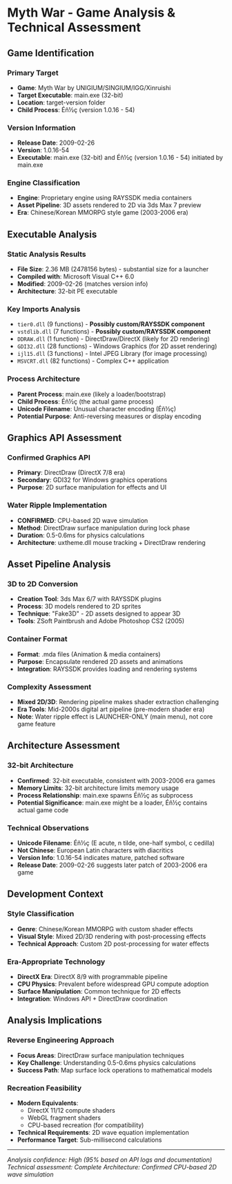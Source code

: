 # Myth War - Game Analysis & Technical Assessment

## Game Identification

### Primary Target

- **Game**: Myth War by UNIGIUM/SINGIUM/IGG/Xinruishi
- **Target Executable**: main.exe (32-bit)
- **Location**: target-version folder
- **Child Process**: Éñ½ç (version 1.0.16 - 54)

### Version Information

- **Release Date**: 2009-02-26
- **Version**: 1.0.16-54
- **Executable**: main.exe (32-bit) and Éñ½ç (version 1.0.16 - 54) initiated by main.exe

### Engine Classification

- **Engine**: Proprietary engine using RAYSSDK media containers
- **Asset Pipeline**: 3D assets rendered to 2D via 3ds Max 7 preview
- **Era**: Chinese/Korean MMORPG style game (2003-2006 era)

## Executable Analysis

### Static Analysis Results

- **File Size**: 2.36 MB (2478156 bytes) - substantial size for a launcher
- **Compiled with**: Microsoft Visual C++ 6.0
- **Modified**: 2009-02-26 (matches version info)
- **Architecture**: 32-bit PE executable

### Key Imports Analysis

- `tier0.dll` (9 functions) - **Possibly custom/RAYSSDK component**
- `vstdlib.dll` (7 functions) - **Possibly custom/RAYSSDK component**
- `DDRAW.dll` (1 function) - DirectDraw/DirectX (likely for 2D rendering)
- `GDI32.dll` (28 functions) - Windows Graphics (for 2D asset rendering)
- `ijl15.dll` (3 functions) - Intel JPEG Library (for image processing)
- `MSVCRT.dll` (82 functions) - Complex C++ application

### Process Architecture

- **Parent Process**: main.exe (likely a loader/bootstrap)
- **Child Process**: Éñ½ç (the actual game process)
- **Unicode Filename**: Unusual character encoding (Éñ½ç)
- **Potential Purpose**: Anti-reversing measures or display encoding

## Graphics API Assessment

### Confirmed Graphics API

- **Primary**: DirectDraw (DirectX 7/8 era)
- **Secondary**: GDI32 for Windows graphics operations
- **Purpose**: 2D surface manipulation for effects and UI

### Water Ripple Implementation

- **CONFIRMED**: CPU-based 2D wave simulation
- **Method**: DirectDraw surface manipulation during lock phase
- **Duration**: 0.5-0.6ms for physics calculations
- **Architecture**: uxtheme.dll mouse tracking + DirectDraw rendering

## Asset Pipeline Analysis

### 3D to 2D Conversion

- **Creation Tool**: 3ds Max 6/7 with RAYSSDK plugins
- **Process**: 3D models rendered to 2D sprites
- **Technique**: "Fake3D" - 2D assets designed to appear 3D
- **Tools**: ZSoft Paintbrush and Adobe Photoshop CS2 (2005)

### Container Format

- **Format**: .mda files (Animation & media containers)
- **Purpose**: Encapsulate rendered 2D assets and animations
- **Integration**: RAYSSDK provides loading and rendering systems

### Complexity Assessment

- **Mixed 2D/3D**: Rendering pipeline makes shader extraction challenging
- **Era Tools**: Mid-2000s digital art pipeline (pre-modern shader era)
- **Note**: Water ripple effect is LAUNCHER-ONLY (main menu), not core game feature

## Architecture Assessment

### 32-bit Architecture

- **Confirmed**: 32-bit executable, consistent with 2003-2006 era games
- **Memory Limits**: 32-bit architecture limits memory usage
- **Process Relationship**: main.exe spawns Éñ½ç as subprocess
- **Potential Significance**: main.exe might be a loader, Éñ½ç contains actual game code

### Technical Observations

- **Unicode Filename**: Éñ½ç (E acute, n tilde, one-half symbol, c cedilla)
- **Not Chinese**: European Latin characters with diacritics
- **Version Info**: 1.0.16-54 indicates mature, patched software
- **Release Date**: 2009-02-26 suggests later patch of 2003-2006 era game

## Development Context

### Style Classification

- **Genre**: Chinese/Korean MMORPG with custom shader effects
- **Visual Style**: Mixed 2D/3D rendering with post-processing effects
- **Technical Approach**: Custom 2D post-processing for water effects

### Era-Appropriate Technology

- **DirectX Era**: DirectX 8/9 with programmable pipeline
- **CPU Physics**: Prevalent before widespread GPU compute adoption
- **Surface Manipulation**: Common technique for 2D effects
- **Integration**: Windows API + DirectDraw coordination

## Analysis Implications

### Reverse Engineering Approach

- **Focus Areas**: DirectDraw surface manipulation techniques
- **Key Challenge**: Understanding 0.5-0.6ms physics calculations
- **Success Path**: Map surface lock operations to mathematical models

### Recreation Feasibility

- **Modern Equivalents**:
  - DirectX 11/12 compute shaders
  - WebGL fragment shaders
  - CPU-based recreation (for compatibility)
- **Technical Requirements**: 2D wave equation implementation
- **Performance Target**: Sub-millisecond calculations

---

_Analysis confidence: High (95% based on API logs and documentation)_
_Technical assessment: Complete_
_Architecture: Confirmed CPU-based 2D wave simulation_

